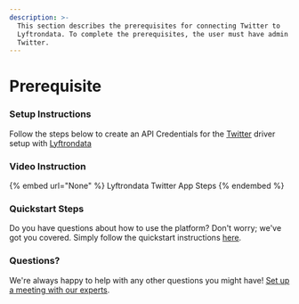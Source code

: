 ```yaml
---
description: >-
  This section describes the prerequisites for connecting Twitter to
  Lyftrondata. To complete the prerequisites, the user must have admin access to
  Twitter.
---
```


# Prerequisite

<mark style="color:blue;"></mark>

### Setup Instructions

Follow the steps below to create an API Credentials for the [Twitter](None) driver setup with [Lyftrondata](https://www.lyftrondata.com)

### Video Instruction

{% embed url="None" %}
Lyftrondata Twitter App Steps
{% endembed %}

### Quickstart Steps

Do you have questions about how to use the platform? Don't worry; we've got you covered. Simply follow the quickstart instructions [here](README.md).

### Questions? <a href="#questions" id="questions"></a>

We're always happy to help with any other questions you might have! [Set up a meeting with our experts](https://www.lyftrondata.com/book-a-meeting/).

